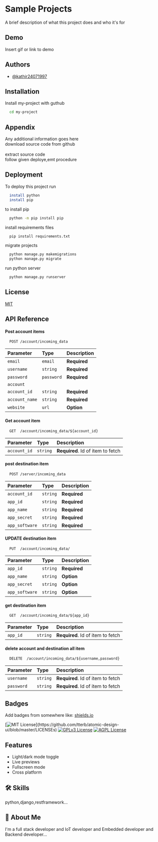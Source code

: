 
# Sample Projects

A brief description of what this project does and who it's for





## Demo

Insert gif or link to demo


## Authors

- [@kathir24071997](https://www.github.com/kathir24071997)


## Installation

Install my-project with guthub

```bash
  cd my-project
```
    
## Appendix

Any additional information goes here\
download source code from github
\
\
extract source code 
\
follow given deploye,emt procedure


## Deployment

To deploy this project run

```bash
  install python
  install pip
```
to install pip
```bash
  python -m pip install pip
```
install requirements files
```bash
  pip install requirements.txt
```
migrate projects
```bash
  python manage.py makemigrations
  python manage.py migrate
```
run python server

```bash
  python manage.py runserver
```
## License

[MIT](https://choosealicense.com/licenses/mit/)


## API Reference

####  Post account items

```http
  POST /account/incoming_data
```

| Parameter | Type     | Description                |
| :-------- | :------- | :------------------------- |
| `email` | `email` | **Required**|
| `username` | `string` | **Required** |
| `password` | `password` | **Required** |
| `account` 
| `account_id` | `string` | **Required** |
| `account_name` | `string` | **Required** |
| `website` | `url` | **Option**|

#### Get account item

```http
  GET  /account/incoming_data/${account_id}
```

| Parameter | Type     | Description                       |
| :-------- | :------- | :-------------------------------- |
| `account_id`      | `string` | **Required**. Id of item to fetch |

#### post destination item

```http
  POST /server/incoming_data
```

| Parameter | Type     | Description                |
| :-------- | :------- | :------------------------- |
| `account_id` | `string` | **Required** |
| `app_id` | `string` | **Required** |
| `app_name` | `string` | **Required**|
| `app_secret` | `string` | **Required** |
| `app_software` | `string` | **Required** |

#### UPDATE destination item

```http
  PUT  /account/incoming_data/
```
| Parameter | Type     | Description                |
| :-------- | :------- | :------------------------- |
| `app_id` | `string` | **Required** |
| `app_name` | `string` | **Option**|
| `app_secret` | `string` | **Option** |
| `app_software` | `string` | **Option** |

#### get destination item

```http
  GET  /account/incoming_data/${app_id}
```
| Parameter | Type     | Description                       |
| :-------- | :------- | :-------------------------------- |
| `app_id`      | `string` | **Required**. Id of item to fetch |

#### delete account and destination all item

```http
  DELETE  /account/incoming_data/${username,password}
```
| Parameter | Type     | Description                       |
| :-------- | :------- | :-------------------------------- |
| `username`      | `string` | **Required**. Id of item to fetch |
| `password`      | `string` | **Required**. Id of item to fetch |

## Badges

Add badges from somewhere like: [shields.io](https://shields.io/)

[![MIT License](https://img.shields.io/apm/l/atomic-design-ui.svg?)](https://github.com/tterb/atomic-design-ui/blob/master/LICENSEs)
[![GPLv3 License](https://img.shields.io/badge/License-GPL%20v3-yellow.svg)](https://opensource.org/licenses/)
[![AGPL License](https://img.shields.io/badge/license-AGPL-blue.svg)](http://www.gnu.org/licenses/agpl-3.0)


## Features

- Light/dark mode toggle
- Live previews
- Fullscreen mode
- Cross platform


## 🛠 Skills
python,django,restframework...


## 🚀 About Me
I'm a full stack developer and IoT developer and Embedded developer and Backend developer...

